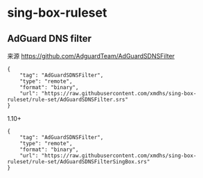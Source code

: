 # sing-box-ruleset

## AdGuard DNS filter
来源 https://github.com/AdguardTeam/AdGuardSDNSFilter
```
{
    "tag": "AdGuardSDNSFilter",
    "type": "remote",
    "format": "binary",
    "url": "https://raw.githubusercontent.com/xmdhs/sing-box-ruleset/rule-set/AdGuardSDNSFilter.srs"
}
```

1.10+
```
{
    "tag": "AdGuardSDNSFilter",
    "type": "remote",
    "format": "binary",
    "url": "https://raw.githubusercontent.com/xmdhs/sing-box-ruleset/rule-set/AdGuardSDNSFilterSingBox.srs"
}
```
